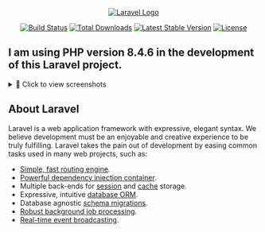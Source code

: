 <p align="center"><a href="https://laravel.com" target="_blank"><img src="https://raw.githubusercontent.com/laravel/art/master/logo-lockup/5%20SVG/2%20CMYK/1%20Full%20Color/laravel-logolockup-cmyk-red.svg" width="400" alt="Laravel Logo"></a></p>

<p align="center">
<a href="https://github.com/laravel/framework/actions"><img src="https://github.com/laravel/framework/workflows/tests/badge.svg" alt="Build Status"></a>
<a href="https://packagist.org/packages/laravel/framework"><img src="https://img.shields.io/packagist/dt/laravel/framework" alt="Total Downloads"></a>
<a href="https://packagist.org/packages/laravel/framework"><img src="https://img.shields.io/packagist/v/laravel/framework" alt="Latest Stable Version"></a>
<a href="https://packagist.org/packages/laravel/framework"><img src="https://img.shields.io/packagist/l/laravel/framework" alt="License"></a>
</p>

## I am using PHP version 8.4.6 in the development of this Laravel project.

<details>
<summary>📸 Click to view screenshots</summary>

<br>

<p align="center">
  <!-- Gambar utama yang lebih besar -->
  <img src="assets/data-rs.png" alt="Data RS" width="800"><br><br>

  <!-- Gambar lainnya ukuran standar -->

<img src="assets/login.png" alt="Login" width="600"><br><br>
<img src="assets/edit-data-rs.png" alt="Edit RS" width="600"><br><br>
<img src="assets/delete-data-pasien.png" alt="Delete Pasien" width="600"><br><br>
<img src="assets/data-pasien.jpg" alt="Data Pasien" width="600"><br><br>
<img src="assets/register.png" alt="Register" width="600">

</p>

</details>

## About Laravel

Laravel is a web application framework with expressive, elegant syntax. We believe development must be an enjoyable and creative experience to be truly fulfilling. Laravel takes the pain out of development by easing common tasks used in many web projects, such as:

-   [Simple, fast routing engine](https://laravel.com/docs/routing).
-   [Powerful dependency injection container](https://laravel.com/docs/container).
-   Multiple back-ends for [session](https://laravel.com/docs/session) and [cache](https://laravel.com/docs/cache) storage.
-   Expressive, intuitive [database ORM](https://laravel.com/docs/eloquent).
-   Database agnostic [schema migrations](https://laravel.com/docs/migrations).
-   [Robust background job processing](https://laravel.com/docs/queues).
-   [Real-time event broadcasting](https://laravel.com/docs/broadcasting).
